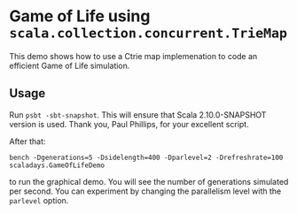 

# Game of Life using `scala.collection.concurrent.TrieMap`

This demo shows how to use a Ctrie map implemenation to code an efficient Game of Life simulation.

## Usage

Run `psbt -sbt-snapshot`. This will ensure that Scala 2.10.0-SNAPSHOT version is used.
Thank you, Paul Phillips, for your excellent script.

After that:

    bench -Dgenerations=5 -Dsidelength=400 -Dparlevel=2 -Drefreshrate=100 scaladays.GameOfLifeDemo

to run the graphical demo. You will see the number of generations simulated per second.
You can experiment by changing the parallelism level with the `parlevel` option.